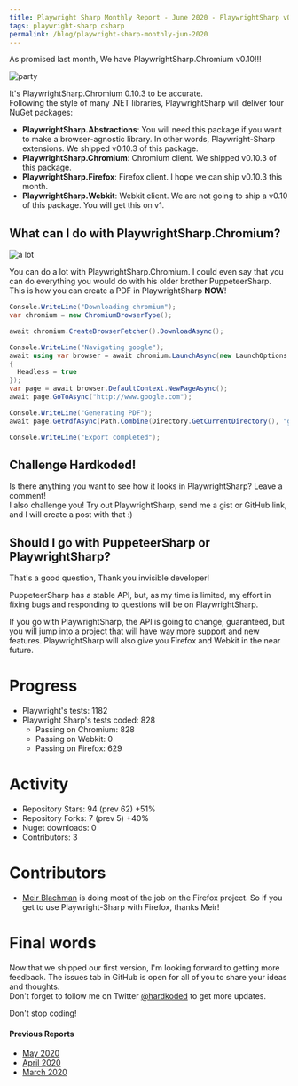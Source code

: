 ```yaml
---
title: Playwright Sharp Monthly Report - June 2020 - PlaywrightSharp v0.10 is here!
tags: playwright-sharp csharp
permalink: /blog/playwright-sharp-monthly-jun-2020
---
```


As promised last month, We have PlaywrightSharp.Chromium v0.10!!!

![party](https://media.giphy.com/media/KYElw07kzDspaBOwf9/giphy.gif)

It's PlaywrightSharp.Chromium 0.10.3 to be accurate.  
Following the style of many .NET libraries, PlaywrightSharp will deliver four NuGet packages:

 * **PlaywrightSharp.Abstractions**: You will need this package if you want to make a browser-agnostic library. In other words, Playwright-Sharp extensions. We shipped v0.10.3 of this package.
 * **PlaywrightSharp.Chromium**: Chromium client. We shipped v0.10.3 of this package.
 * **PlaywrightSharp.Firefox**: Firefox client. I hope we can ship v0.10.3 this month.
 * **PlaywrightSharp.Webkit**: Webkit client. We are not going to ship a v0.10 of this package. You will get this on v1.


## What can I do with PlaywrightSharp.Chromium?

![a lot](https://media.giphy.com/media/xUVnVIzO42cGu8MHDM/source.gif)

You can do a lot with PlaywrightSharp.Chromium. I could even say that you can do everything you would do with his older brother PuppeteerSharp.  
This is how you can create a PDF in PlaywrightSharp **NOW**!

```cs 
Console.WriteLine("Downloading chromium");
var chromium = new ChromiumBrowserType();

await chromium.CreateBrowserFetcher().DownloadAsync();

Console.WriteLine("Navigating google");
await using var browser = await chromium.LaunchAsync(new LaunchOptions
{
  Headless = true
});
var page = await browser.DefaultContext.NewPageAsync();
await page.GoToAsync("http://www.google.com");

Console.WriteLine("Generating PDF");
await page.GetPdfAsync(Path.Combine(Directory.GetCurrentDirectory(), "google.pdf"));

Console.WriteLine("Export completed");
```

## Challenge Hardkoded!

Is there anything you want to see how it looks in PlaywrightSharp? Leave a comment!  
I also challenge you! Try out PlaywrightSharp, send me a gist or GitHub link, and I will create a post with that :)

## Should I go with PuppeteerSharp or PlaywrightSharp?

That's a good question, Thank you invisible developer!

PuppeteerSharp has a stable API, but, as my time is limited, my effort in fixing bugs and responding to questions will be on PlaywrightSharp.

If you go with PlaywrightSharp, the API is going to change, guaranteed, but you will jump into a project that will have way more support and new features. PlaywrightSharp will also give you Firefox and Webkit in the near future.

# Progress

 * Playwright's tests: 1182
 * Playwright Sharp's tests coded: 828
   * Passing on Chromium: 828
   * Passing on Webkit: 0
   * Passing on Firefox: 629
  
# Activity

 * Repository Stars: 94 (prev 62) +51%
 * Repository Forks: 7 (prev 5) +40%
 * Nuget downloads: 0
 * Contributors: 3

# Contributors

* [Meir Blachman](https://twitter.com/MeirBlachman) is doing most of the job on the Firefox project. So if you get to use Playwright-Sharp with Firefox, thanks Meir!
 
# Final words

Now that we shipped our first version, I'm looking forward to getting more feedback. The issues tab in GitHub is open for all of you to share your ideas and thoughts.  
Don't forget to follow me on Twitter [@hardkoded](https://twitter.com/hardkoded) to get more updates.

Don't stop coding!

#### Previous Reports
 * [May 2020](https://www.hardkoded.com/blogs/playwright-sharp-monthly-may-2020)
 * [April 2020](https://www.hardkoded.com/blogs/playwright-sharp-monthly-apr-2020)
 * [March 2020](https://www.hardkoded.com/blogs/playwright-sharp-monthly-march-2020)